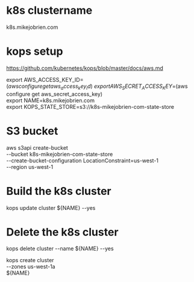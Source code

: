 # k8s clustername
k8s.mikejobrien.com

# kops setup
https://github.com/kubernetes/kops/blob/master/docs/aws.md

export AWS_ACCESS_KEY_ID=$(aws configure get aws_access_key_id) \
export AWS_SECRET_ACCESS_KEY=$(aws configure get aws_secret_access_key) \
export NAME=k8s.mikejobrien.com \
export KOPS_STATE_STORE=s3://k8s-mikejobrien-com-state-store

# S3 bucket
aws s3api create-bucket \
    --bucket k8s-mikejobrien-com-state-store \
    --create-bucket-configuration LocationConstraint=us-west-1 \
    --region us-west-1

# Build the k8s cluster
kops update cluster ${NAME} --yes

# Delete the k8s cluster
kops delete cluster --name ${NAME} --yes    


kops create cluster \
    --zones us-west-1a \
    ${NAME}
